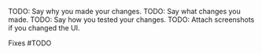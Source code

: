 TODO: Say why you made your changes.
TODO: Say what changes you made.
TODO: Say how you tested your changes.
TODO: Attach screenshots if you changed the UI.

Fixes #TODO

<!--

Do not open a PR until you have:

* Run `make pre-commit -B` to fix codegen and lint problems (build will fail).
* [Sign-off your commits](https://github.com/apps/dco/) (otherwise the DCO check will fail).
* Use [a conventional commit message](https://www.conventionalcommits.org/en/v1.0.0/).


When you open your PR

* "Fixes #" is in both the PR title (for release notes) and this description (to automatically link and close the issue).
* Create the PR as draft.
* Once build are green, mark your PR "Ready for review".

When changes are requested, please address them and then dismiss the review to get it reviewed again.

-->